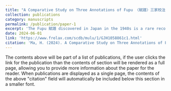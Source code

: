 ```yaml
---
title: "A Comparative Study on Three Annotations of Fupu 〈賦譜〉三家校注平議"
collection: publications
category: manuscripts
permalink: /publication/paper-1
excerpt: 'The Fupu 賦譜 discovered in Japan in the 1940s is a rare record of various norms for writing Fu 賦 by people at that time, which enables us to better understand the structural characteristics of the Tang Dynasty''s Lufu 律賦. Currently, there are mainly three kinds of annotations of the Fupu that are commonly used, They are A Brief Introduction of Fu Pu by Stephen R. Bokenkamp, Annotations of Fupu by Bowei Zhang 張伯偉, and Annotations of the Manuscripts of Fupu in Tang Dynasty by Hanglun Zhan 詹杭倫. This article compares the three most commonly used Fupu annotations in the academic circle, reviews the three annotations, and discuss the influence of the differences of the three kinds of annotations on academic research.'
date: 2024-06-01
link: 'https://www.frelax.com/scdb/mulu/1/GJH1058861c1.html'
citation: 'Ma, H. (2024). A Comparative Study on Three Annotations of Fupu. Newsletter for International China Studies, 28, 371-380.'
---
```


The contents above will be part of a list of publications, if the user clicks the link for the publication than the contents of section will be rendered as a full page, allowing you to provide more information about the paper for the reader. When publications are displayed as a single page, the contents of the above "citation" field will automatically be included below this section in a smaller font.
